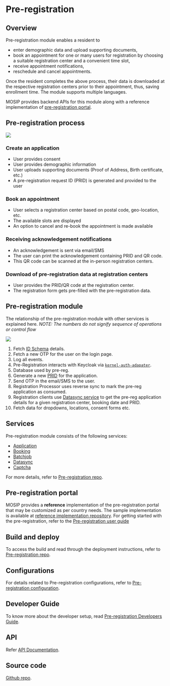 # Pre-registration

## Overview

Pre-registration module enables a resident to

* enter demographic data and upload supporting documents,
* book an appointment for one or many users for registration by choosing a suitable registration center and a convenient time slot,
* receive appointment notifications,
* reschedule and cancel appointments.

Once the resident completes the above process, their data is downloaded at the respective registration centers prior to their appointment, thus, saving enrollment time. The module supports multiple languages.

MOSIP provides backend APIs for this module along with a reference implementation of [pre-registration portal](pre-registration.md#pre-registration-portal).

## Pre-registration process

![](\_images/pre-reg-process.png)

### Create an application

* User provides consent
* User provides demographic information
* User uploads supporting documents (Proof of Address, Birth certificate, etc.)
* A pre-registration request ID (PRID) is generated and provided to the user

### Book an appointment

* User selects a registration center based on postal code, geo-location, etc.
* The available slots are displayed
* An option to cancel and re-book the appointment is made available

### Receiving acknowledgement notifications

* An acknowledgement is sent via email/SMS
* The user can print the acknowledgement containing PRID and QR code.
* This QR code can be scanned at the in-person registration centers.

### Download of pre-registration data at registration centers

* User provides the PRID/QR code at the registration center.
* The registration form gets pre-filled with the pre-registration data.

## Pre-registration module

The relationship of the pre-registration module with other services is explained here. _NOTE: The numbers do not signify sequence of operations or control flow_

![](\_images/pre-reg-entity.png)

1. Fetch [ID Schema](id-schema/) details.
2. Fetch a new OTP for the user on the login page.
3. Log all events.
4. Pre-Registration interacts with Keycloak via [`kernel-auth-adapater`](https://github.com/mosip/mosip-openid-bridge/tree/release-1.2.0).
5. Database used by pre-reg.
6. Generate a new [PRID](identifiers.md#prid) for the application.
7. Send OTP in the email/SMS to the user.
8. Registration Processor uses reverse sync to mark the pre-reg application as consumed.
9. Registration clients use [Datasync service](https://github.com/mosip/pre-registration/tree/release-1.2.0/pre-registration/pre-registration-datasync-service) to get the pre-reg application details for a given registration center, booking date and PRID.
10. Fetch data for dropdowns, locations, consent forms etc.

## Services

Pre-registration module consists of the following services:

* [Application](https://github.com/mosip/pre-registration/tree/release-1.2.0/pre-registration/pre-registration-application-service)
* [Booking](https://github.com/mosip/mosip-ref-impl/tree/release-1.2.0/pre-registration-booking-service)
* [Batchjob](https://github.com/mosip/pre-registration/tree/release-1.2.0/pre-registration/pre-registration-batchjob)
* [Datasync](https://github.com/mosip/pre-registration/tree/release-1.2.0/pre-registration/pre-registration-datasync-service)
* [Captcha](https://github.com/mosip/pre-registration/tree/release-1.2.0/pre-registration/pre-registration-captcha-service)

For more details, refer to [Pre-registration repo](https://github.com/pjoshi751/pre-registration/tree/develop).

## Pre-registration portal

MOSIP provides a **reference** implementation of the pre-registration portal that may be customized as per country needs. The sample implementation is available at [reference implementation repository](https://github.com/mosip/mosip-ref-impl). For getting started with the pre-registration, refer to the [Pre-registration user guide](pre-registration-user-guide.md)

## Build and deploy

To access the build and read through the deployment instructions, refer to [Pre-registration repo](https://github.com/pjoshi751/pre-registration/tree/develop).

## Configurations

For details related to Pre-registration configurations, refer to [Pre-registration configuration](https://github.com/pjoshi751/pre-registration/blob/develop/docs/configuration.md).

## Developer Guide
To know more about the developer setup, read [Pre-registration Developers Guide](https://docs.mosip.io/1.2.0/modules/pre-registration/pre-registration-developer-setup).

## API

Refer [API Documentation](https://mosip.github.io/documentation/release-1.2.0/release-1.2.0.html).

## Source code

[Github repo](https://github.com/mosip/pre-registration/tree/release-1.2.0).
